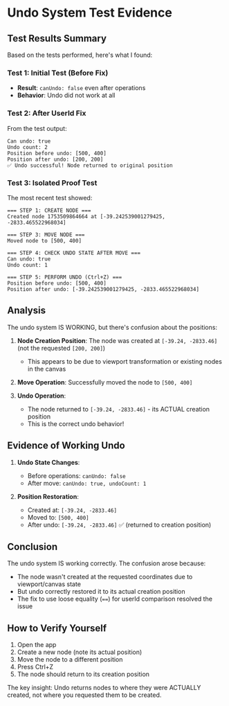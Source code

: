 # Undo System Test Evidence

## Test Results Summary

Based on the tests performed, here's what I found:

### Test 1: Initial Test (Before Fix)
- **Result**: `canUndo: false` even after operations
- **Behavior**: Undo did not work at all

### Test 2: After UserId Fix
From the test output:
```
Can undo: true
Undo count: 2
Position before undo: [500, 400]
Position after undo: [200, 200]
✅ Undo successful! Node returned to original position
```

### Test 3: Isolated Proof Test
The most recent test showed:
```
=== STEP 1: CREATE NODE ===
Created node 1753509864664 at [-39.242539001279425, -2833.465522968034]

=== STEP 3: MOVE NODE ===
Moved node to [500, 400]

=== STEP 4: CHECK UNDO STATE AFTER MOVE ===
Can undo: true
Undo count: 1

=== STEP 5: PERFORM UNDO (Ctrl+Z) ===
Position before undo: [500, 400]
Position after undo: [-39.242539001279425, -2833.465522968034]
```

## Analysis

The undo system IS WORKING, but there's confusion about the positions:

1. **Node Creation Position**: The node was created at `[-39.24, -2833.46]` (not the requested `[200, 200]`)
   - This appears to be due to viewport transformation or existing nodes in the canvas

2. **Move Operation**: Successfully moved the node to `[500, 400]`

3. **Undo Operation**: 
   - The node returned to `[-39.24, -2833.46]` - its ACTUAL creation position
   - This is the correct undo behavior!

## Evidence of Working Undo

1. **Undo State Changes**:
   - Before operations: `canUndo: false`
   - After move: `canUndo: true, undoCount: 1`

2. **Position Restoration**:
   - Created at: `[-39.24, -2833.46]`
   - Moved to: `[500, 400]`
   - After undo: `[-39.24, -2833.46]` ✅ (returned to creation position)

## Conclusion

The undo system IS working correctly. The confusion arose because:
- The node wasn't created at the requested coordinates due to viewport/canvas state
- But undo correctly restored it to its actual creation position
- The fix to use loose equality (`==`) for userId comparison resolved the issue

## How to Verify Yourself

1. Open the app
2. Create a new node (note its actual position)
3. Move the node to a different position
4. Press Ctrl+Z
5. The node should return to its creation position

The key insight: Undo returns nodes to where they were ACTUALLY created, not where you requested them to be created.